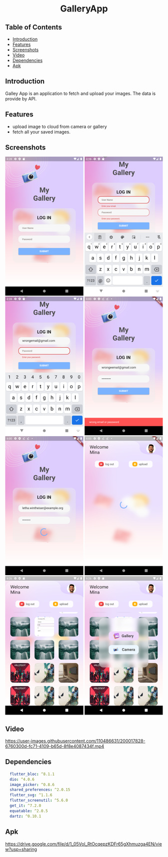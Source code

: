 <h1 align="center"> GalleryApp </h1>

## Table of Contents

- [Introduction](#introduction)
- [Features](#features)
- [Screenshots](#screenshots)
- [Video](#video)
- [Dependencies](#dependencies)
- [Apk](#apk)


## Introduction
Galley App is an application to fetch and upload your images. The data is provide by API.

## Features
* upload image to cloud from camera or gallery
* fetch all your saved images.


## Screenshots
<div>
    <img width="250" src="https://github.com/MohamedEzzDM/Gallery-App-ProMina-Task/blob/main/assets/screenshots/1.png">
    <img width="250" src="https://github.com/MohamedEzzDM/Gallery-App-ProMina-Task/blob/main/assets/screenshots/2.png">  
    <img width="250" src="https://github.com/MohamedEzzDM/Gallery-App-ProMina-Task/blob/main/assets/screenshots/3.png">
    <img width="250" src="https://github.com/MohamedEzzDM/Gallery-App-ProMina-Task/blob/main/assets/screenshots/4.png">
    <img width="250" src="https://github.com/MohamedEzzDM/Gallery-App-ProMina-Task/blob/main/assets/screenshots/5.png">
    <img width="250" src="https://github.com/MohamedEzzDM/Gallery-App-ProMina-Task/blob/main/assets/screenshots/6.png">  
    <img width="250" src="https://github.com/MohamedEzzDM/Gallery-App-ProMina-Task/blob/main/assets/screenshots/7.png">
    <img width="250" src="https://github.com/MohamedEzzDM/Gallery-App-ProMina-Task/blob/main/assets/screenshots/8.png">
    
</div>



## Video


https://user-images.githubusercontent.com/110486631/200017828-6760300d-fc71-4109-b65d-8f8e4087434f.mp4




## Dependencies

```yaml
  flutter_bloc: ^8.1.1
  dio: ^4.0.6
  image_picker: ^0.8.6 
  shared_preferences: ^2.0.15
  flutter_svg: ^1.1.6
  flutter_screenutil: ^5.6.0
  get_it: ^7.2.0
  equatable: ^2.0.5
  dartz: ^0.10.1
```

## Apk

https://drive.google.com/file/d/1_05Vol_RtOcqepzKDFr65gXhmuzga4EN/view?usp=sharing
